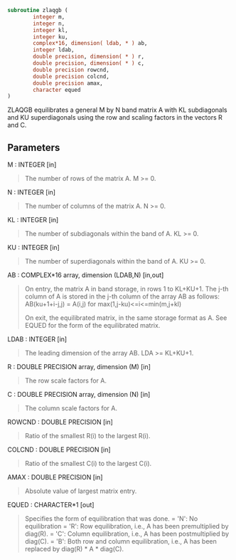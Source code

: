 ```fortran
subroutine zlaqgb (
        integer m,
        integer n,
        integer kl,
        integer ku,
        complex*16, dimension( ldab, * ) ab,
        integer ldab,
        double precision, dimension( * ) r,
        double precision, dimension( * ) c,
        double precision rowcnd,
        double precision colcnd,
        double precision amax,
        character equed
)
```

ZLAQGB equilibrates a general M by N band matrix A with KL
subdiagonals and KU superdiagonals using the row and scaling factors
in the vectors R and C.

## Parameters
M : INTEGER [in]
> The number of rows of the matrix A.  M >= 0.

N : INTEGER [in]
> The number of columns of the matrix A.  N >= 0.

KL : INTEGER [in]
> The number of subdiagonals within the band of A.  KL >= 0.

KU : INTEGER [in]
> The number of superdiagonals within the band of A.  KU >= 0.

AB : COMPLEX\*16 array, dimension (LDAB,N) [in,out]
> On entry, the matrix A in band storage, in rows 1 to KL+KU+1.
> The j-th column of A is stored in the j-th column of the
> array AB as follows:
> AB(ku+1+i-j,j) = A(i,j) for max(1,j-ku)<=i<=min(m,j+kl)
> 
> On exit, the equilibrated matrix, in the same storage format
> as A.  See EQUED for the form of the equilibrated matrix.

LDAB : INTEGER [in]
> The leading dimension of the array AB.  LDA >= KL+KU+1.

R : DOUBLE PRECISION array, dimension (M) [in]
> The row scale factors for A.

C : DOUBLE PRECISION array, dimension (N) [in]
> The column scale factors for A.

ROWCND : DOUBLE PRECISION [in]
> Ratio of the smallest R(i) to the largest R(i).

COLCND : DOUBLE PRECISION [in]
> Ratio of the smallest C(i) to the largest C(i).

AMAX : DOUBLE PRECISION [in]
> Absolute value of largest matrix entry.

EQUED : CHARACTER\*1 [out]
> Specifies the form of equilibration that was done.
> = 'N':  No equilibration
> = 'R':  Row equilibration, i.e., A has been premultiplied by
> diag(R).
> = 'C':  Column equilibration, i.e., A has been postmultiplied
> by diag(C).
> = 'B':  Both row and column equilibration, i.e., A has been
> replaced by diag(R) \* A \* diag(C).
